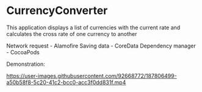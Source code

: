# CurrencyConverter
This application displays a list of currencies with the current rate and calculates the cross rate of one currency to another

Network request - Alamofire
Saving data - CoreData
Dependency manager - CocoaPods

Demonstration:

https://user-images.githubusercontent.com/92668772/187806499-a50b58f8-5c20-41c2-bcc0-acc3f0dd831f.mp4

